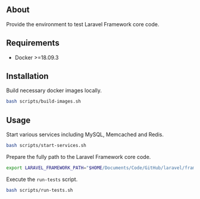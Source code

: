 ## About

Provide the environment to test Laravel Framework core code.

## Requirements

- Docker >=18.09.3

## Installation

Build necessary docker images locally.

```bash
bash scripts/build-images.sh
```

## Usage

Start various services including MySQL, Memcached and Redis.

```bash
bash scripts/start-services.sh
```

Prepare the fully path to the Laravel Framework core code.

```bash
export LARAVEL_FRAMEWORK_PATH="$HOME/Documents/Code/GitHub/laravel/framework
```

Execute the `run-tests` script.

```bash
bash scripts/run-tests.sh
```
